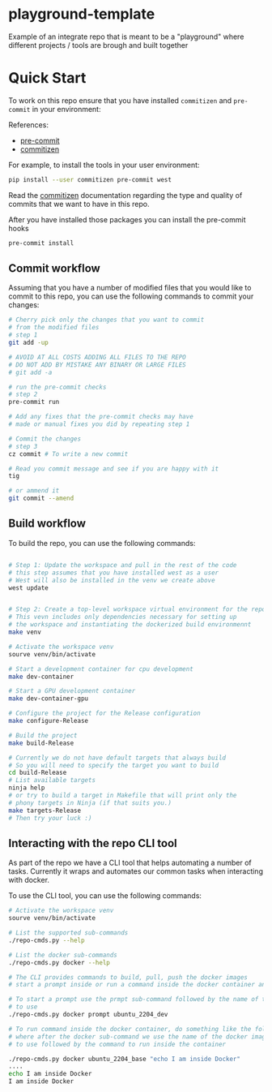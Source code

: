# playground-template
Example of an integrate repo that is meant to be a "playground" where different projects / tools are brough and built together

# Quick Start

To work on this repo ensure that you have installed `commitizen` and `pre-commit`
in your environment:

References:

* [pre-commit](https://pre-commit.com/)
* [commitizen](https://commitizen-tools.github.io/commitizen/)

For example, to install the tools in your user environment:

```bash
pip install --user commitizen pre-commit west
```

Read the [commitizen](https://commitizen-tools.github.io/commitizen/) documentation
regarding the type and quality of commits that we want to have in this repo.

After you have installed those packages you can install the pre-commit hooks

```bash
pre-commit install
```

## Commit workflow

Assuming that you have a number of modified files that you would like to commit
to this repo, you can use the following commands to commit your changes:

```bash
# Cherry pick only the changes that you want to commit
# from the modified files
# step 1
git add -up

# AVOID AT ALL COSTS ADDING ALL FILES TO THE REPO
# DO NOT ADD BY MISTAKE ANY BINARY OR LARGE FILES
# git add -a

# run the pre-commit checks
# step 2
pre-commit run

# Add any fixes that the pre-commit checks may have
# made or manual fixes you did by repeating step 1

# Commit the changes
# step 3
cz commit # To write a new commit

# Read you commit message and see if you are happy with it
tig

# or ammend it
git commit --amend
```

## Build workflow

To build the repo, you can use the following commands:

```bash

# Step 1: Update the workspace and pull in the rest of the code
# this step assumes that you have installed west as a user
# West will also be installed in the venv we create above
west update


# Step 2: Create a top-level workspace virtual environment for the repo
# This vevn includes only dependencies necessary for setting up
# the workspace and instantiating the dockerized build environmennt
make venv

# Activate the workspace venv
sourve venv/bin/activate

# Start a development container for cpu development
make dev-container

# Start a GPU development container
make dev-container-gpu

# Configure the project for the Release configuration
make configure-Release

# Build the project
make build-Release

# Currently we do not have default targets that always build
# So you will need to specify the target you want to build
cd build-Release
# List available targets
ninja help
# or try to build a target in Makefile that will print only the
# phony targets in Ninja (if that suits you.)
make targets-Release
# Then try your luck :)
```

## Interacting with the repo CLI tool

As part of the repo we have a CLI tool that helps automating a
number of tasks. Currently it wraps and automates our common tasks
when interacting with docker.

To use the CLI tool, you can use the following commands:

```bash
# Activate the workspace venv
sourve venv/bin/activate

# List the supported sub-commands
./repo-cmds.py --help

# List the docker sub-commands
./repo-cmds.py docker --help

# The CLI provides commands to build, pull, push the docker images
# start a prompt inside or run a command inside the docker container and then edit.

# To start a prompt use the prmpt sub-command followed by the name of the docker image
# to use
./repo-cmds.py docker prompt ubuntu_2204_dev

# To run command inside the docker container, do something like the following,
# where after the docker sub-command we use the name of the docker image
# to use followed by the command to run inside the container

./repo-cmds.py docker ubuntu_2204_base "echo I am inside Docker"
....
echo I am inside Docker
I am inside Docker
```
